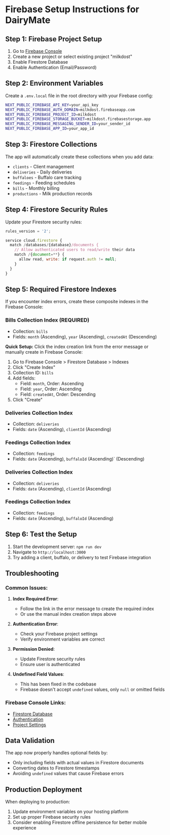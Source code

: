 # Firebase Setup Instructions for DairyMate

## Step 1: Firebase Project Setup

1. Go to [Firebase Console](https://console.firebase.google.com)
2. Create a new project or select existing project "milkdost"
3. Enable Firestore Database
4. Enable Authentication (Email/Password)

## Step 2: Environment Variables

Create a `.env.local` file in the root directory with your Firebase config:

```bash
NEXT_PUBLIC_FIREBASE_API_KEY=your_api_key
NEXT_PUBLIC_FIREBASE_AUTH_DOMAIN=milkdost.firebaseapp.com
NEXT_PUBLIC_FIREBASE_PROJECT_ID=milkdost
NEXT_PUBLIC_FIREBASE_STORAGE_BUCKET=milkdost.firebasestorage.app
NEXT_PUBLIC_FIREBASE_MESSAGING_SENDER_ID=your_sender_id
NEXT_PUBLIC_FIREBASE_APP_ID=your_app_id
```

## Step 3: Firestore Collections

The app will automatically create these collections when you add data:

- `clients` - Client management
- `deliveries` - Daily deliveries
- `buffaloes` - Buffalo care tracking
- `feedings` - Feeding schedules
- `bills` - Monthly billing
- `productions` - Milk production records

## Step 4: Firestore Security Rules

Update your Firestore security rules:

```javascript
rules_version = '2';

service cloud.firestore {
  match /databases/{database}/documents {
    // Allow authenticated users to read/write their data
    match /{document=**} {
      allow read, write: if request.auth != null;
    }
  }
}
```

## Step 5: Required Firestore Indexes

If you encounter index errors, create these composite indexes in the Firebase Console:

### Bills Collection Index (REQUIRED)
- Collection: `bills`
- Fields: `month` (Ascending), `year` (Ascending), `createdAt` (Descending)

**Quick Setup:** Click the index creation link from the error message or manually create in Firebase Console:
1. Go to Firebase Console > Firestore Database > Indexes
2. Click "Create Index"
3. Collection ID: `bills`
4. Add fields:
   - Field: `month`, Order: Ascending
   - Field: `year`, Order: Ascending  
   - Field: `createdAt`, Order: Descending
5. Click "Create"

### Deliveries Collection Index
- Collection: `deliveries`
- Fields: `date` (Ascending), `clientId` (Ascending)

### Feedings Collection Index
- Collection: `feedings`
- Fields: `date` (Ascending), `buffaloId` (Ascending)` (Descending)

### Deliveries Collection Index
- Collection: `deliveries`
- Fields: `date` (Ascending), `clientId` (Ascending)

### Feedings Collection Index
- Collection: `feedings`
- Fields: `date` (Ascending), `buffaloId` (Ascending)

## Step 6: Test the Setup

1. Start the development server: `npm run dev`
2. Navigate to `http://localhost:3000`
3. Try adding a client, buffalo, or delivery to test Firebase integration

## Troubleshooting

### Common Issues:

1. **Index Required Error**: 
   - Follow the link in the error message to create the required index
   - Or use the manual index creation steps above

2. **Authentication Error**:
   - Check your Firebase project settings
   - Verify environment variables are correct

3. **Permission Denied**:
   - Update Firestore security rules
   - Ensure user is authenticated

4. **Undefined Field Values**:
   - This has been fixed in the codebase
   - Firebase doesn't accept `undefined` values, only `null` or omitted fields

### Firebase Console Links:
- [Firestore Database](https://console.firebase.google.com/project/milkdost/firestore)
- [Authentication](https://console.firebase.google.com/project/milkdost/authentication)
- [Project Settings](https://console.firebase.google.com/project/milkdost/settings/general)

## Data Validation

The app now properly handles optional fields by:
- Only including fields with actual values in Firestore documents
- Converting dates to Firestore timestamps
- Avoiding `undefined` values that cause Firebase errors

## Production Deployment

When deploying to production:
1. Update environment variables on your hosting platform
2. Set up proper Firebase security rules
3. Consider enabling Firestore offline persistence for better mobile experience
